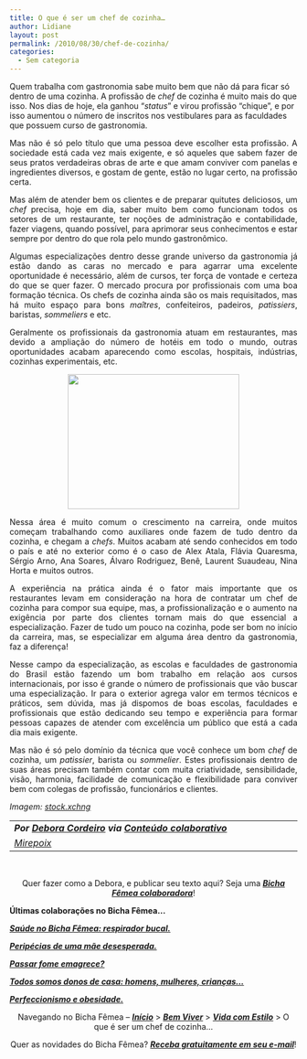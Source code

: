 ```yaml
---
title: O que é ser um chef de cozinha…
author: Lidiane
layout: post
permalink: /2010/08/30/chef-de-cozinha/
categories:
  - Sem categoria
---
```

Quem trabalha com gastronomia sabe muito bem que não dá para ficar só dentro de uma cozinha. A profissão de _chef_ de cozinha é muito mais do que isso. Nos dias de hoje, ela ganhou &#8220;_status_&#8221; e virou profissão &#8220;chique&#8221;, e por isso aumentou o número de inscritos nos vestibulares para as faculdades que possuem curso de gastronomia.

<p style="text-align: justify;">
  Mas não é só pelo título que uma pessoa deve escolher esta profissão. A sociedade está cada vez mais exigente, e só aqueles que sabem fazer de seus pratos verdadeiras obras de arte e que amam conviver com panelas e ingredientes diversos, e gostam de gente, estão no lugar certo, na profissão certa.
</p>

<!--more-->

<p style="text-align: justify;">
  Mas além de atender bem os clientes e de preparar quitutes deliciosos, um <em>chef</em> precisa, hoje em dia, saber muito bem como funcionam todos os setores de um restaurante, ter noções de administração e contabilidade, fazer viagens, quando possível, para aprimorar seus conhecimentos e estar sempre por dentro do que rola pelo mundo gastronômico.
</p>

<p style="text-align: justify;">
  Algumas especializações dentro desse grande universo da gastronomia já estão dando as caras no mercado e para agarrar uma excelente oportunidade é necessário, além de cursos, ter força de vontade e certeza do que se quer fazer. O mercado procura por profissionais com uma boa formação técnica. Os chefs de cozinha ainda são os mais requisitados, mas há muito espaço para bons <em>maîtres</em>, confeiteiros, padeiros, <em>patissiers</em>, baristas, <em>sommeliers</em> e etc.
</p>

<p style="text-align: justify;">
  Geralmente os profissionais da gastronomia atuam em restaurantes, mas devido a ampliação do número de hotéis em todo o mundo, outras oportunidades acabam aparecendo como escolas, hospitais, indústrias, cozinhas experimentais, etc.
</p>

<p style="text-align: center;">
  <a href="https://www.trololodemulher.com.br/2010/08/fouet.jpg"><img class="size-medium wp-image-5104 aligncenter" title="fouet" src="https://www.trololodemulher.com.br/2010/08/fouet-300x236.jpg" alt="" width="300" height="236" /></a>
</p>

<p style="text-align: justify;">
  Nessa área é muito comum o crescimento na carreira, onde muitos começam trabalhando como auxiliares onde fazem de tudo dentro da cozinha, e chegam a <em>chefs</em>. Muitos acabam até sendo conhecidos em todo o país e até no exterior como é o caso de Alex Atala, Flávia Quaresma, Sérgio Arno, Ana Soares, Álvaro Rodriguez, Benê, Laurent Suaudeau, Nina Horta e muitos outros.
</p>

<p style="text-align: justify;">
  A experiência na prática ainda é o fator mais importante que os restaurantes levam em consideração na hora de contratar um chef de cozinha para compor sua equipe, mas, a profissionalização e o aumento na exigência por parte dos clientes tornam mais do que essencial a especialização. Fazer de tudo um pouco na cozinha, pode ser bom no início da carreira, mas, se especializar em alguma área dentro da gastronomia, faz a diferença!
</p>

<p style="text-align: justify;">
  Nesse campo da especialização, as escolas e faculdades de gastronomia do Brasil estão fazendo um bom trabalho em relação aos cursos internacionais, por isso é grande o número de profissionais que vão buscar uma especialização. Ir para o exterior agrega valor em termos técnicos e práticos, sem dúvida, mas já dispomos de boas escolas, faculdades e profissionais que estão dedicando seu tempo e experiência para formar pessoas capazes de atender com excelência um público que está a cada dia mais exigente.
</p>

<p style="text-align: justify;">
  Mas não é só pelo domínio da técnica que você conhece um bom <em>chef</em> de cozinha, um <em>patissier</em>, barista ou <em>sommelier</em>. Estes profissionais dentro de suas áreas precisam também contar com muita criatividade, sensibilidade, visão, harmonia, facilidade de comunicação e flexibilidade para conviver bem com colegas de profissão, funcionários e clientes.
</p>

<p style="text-align: justify;">
  <em>Imagem: </em><a href="http://www.sxc.hu/" target="_blank" rel="noopener noreferrer"><em>stock.xchng</em></a>
</p>

<table border="0" cellspacing="0" cellpadding="0" width="600">
  <tr>
    <td width="600" valign="top">
      <strong><em>Por <a href="http://www.trololodemulher.com.br/category/bicha-femea-colaboradora/debora-cordeiro/" target="_self">Debora Cordeiro</a> via <a href="http://www.trololodemulher.com.br/para-voce/conteudo-colaborativo/" target="_self">Conteúdo colaborativo</a></em></strong>
    </td>
  </tr>
  
  <tr>
    <td width="600" valign="top">
      <em><a href="http://chefdeboracordeiro.blogspot.com/" target="_blank" rel="noopener noreferrer">Mirepoix</a></em>
    </td>
  </tr>
</table>

<p style="text-align: center;">
   
</p>

<p style="text-align: center;">
  Quer fazer como a Debora, e publicar seu texto aqui? Seja uma <strong><em><a href="http://www.trololodemulher.com.br/colabore/">Bicha Fêmea colaboradora</a></em></strong>!
</p>

**Últimas colaborações no Bicha Fêmea…**

**_[Saúde no Bicha Fêmea: respirador bucal.](http://www.trololodemulher.com.br/2010/08/18/saude-respirador-bucal/)_**

**_[Peripécias de uma mãe desesperada.](http://www.trololodemulher.com.br/2010/08/13/peripecias-de-uma-mae/)_**

**_[Passar fome emagrece?](http://www.trololodemulher.com.br/2010/08/02/passar-fome-nao-emagrece/)_**

**_[Todos somos donos de casa: homens, mulheres, crianças…](http://www.trololodemulher.com.br/2010/07/26/dicas-domesticas-evitar-gastos/)_**

**_[Perfeccionismo e obesidade.](http://www.trololodemulher.com.br/2010/07/21/perfeccionismo-e-obesidade/)_**

<p style="text-align: center;">
  Navegando no Bicha Fêmea – <strong><em><a href="http://www.trololodemulher.com.br/">Início</a></em></strong> > <a href="http://www.trololodemulher.com.br/bem-viver/"><strong><em>Bem Viver</em></strong></a> > <a href="http://www.trololodemulher.com.br/category/estilo-de-vida/"><strong><em>Vida com Estilo</em></strong></a> > O que é ser um chef de cozinha…
</p>

<p style="text-align: center;">
  Quer as novidades do Bicha Fêmea? <strong><em><a href="http://feedburner.google.com/fb/a/mailverify?uri=blogbichafemea&loc=pt_BR">Receba gratuitamente em seu e-mail</a></em></strong>!
</p>